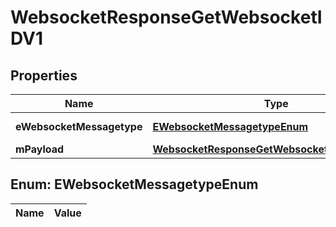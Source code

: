 

# WebsocketResponseGetWebsocketIDV1

## Properties

Name | Type | Description | Notes
------------ | ------------- | ------------- | -------------
**eWebsocketMessagetype** | [**EWebsocketMessagetypeEnum**](#EWebsocketMessagetypeEnum) | The Type of message | 
**mPayload** | [**WebsocketResponseGetWebsocketIDV1MPayload**](WebsocketResponseGetWebsocketIDV1MPayload.md) |  | 


## Enum: EWebsocketMessagetypeEnum

Name | Value
---- | -----




